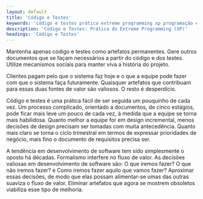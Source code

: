 ```yaml
---
layout: default
title: 'Código e Testes'
keywords: 'código e testes prática extreme programming xp programação extrema'
description: 'Código e Testes: Prática do Extreme Programming (XP)'
headings: 'Código e Testes'
---
```


Mantenha apenas código e testes como artefatos permanentes. Gere outros documentos que se façam necessários a partir do código e dos testes. Utilize mecanismos sociais para manter viva a história do projeto.

Clientes pagam pelo que o sistema faz hoje e o que a equipe pode fazer com que o sistema faça futuramente. Quaisquer artefatos que contribuam para essas duas fontes de valor são valiosos. O resto é desperdício.

Código e testes é uma prática fácil de ser seguida um pouquinho de cada vez. Um processo complicado, orientado a documentos, de cinco estágios, pode ficar mais leve um pouco de cada vez, à medida que a equipe se torna mais habilidosa. Quanto melhor a equipe for em design incremental, menos decisões de design precisam ser tomadas com muita antecedência. Quanto mais claro se torna o ciclo trimestral em termos de expressar prioridades de negócio, mais fino o documento de requisitos precisa ser.

A tendência em desenvolvimento de software tem sido simplesmente o oposto há décadas. Formalismo interfere no fluxo de valor. As decisões valiosas em desenvolvimento de software são: O que iremos fazer? O que não iremos fazer? e Como iremos fazer aquilo que vamos fazer? Aproximar essas decisões, de modo que elas possam alimentar-se umas das outras suaviza o fluxo de valor. Eliminar artefatos que agora se mostrem obsoletos viabiliza esse tipo de melhoria.
